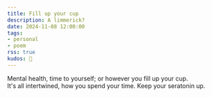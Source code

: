 ```yaml
---
title: Fill up your cup
description: A limmerick?
date: 2024-11-08 12:00:00
tags:
- personal
- poem
rss: true
kudos: 🤗
---
```


<div class="prose">
    <p>Mental health, time to yourself; or however you fill up your cup.<br>
    It's all intertwined, how you spend your time. Keep your seratonin up.</p>
</div>
